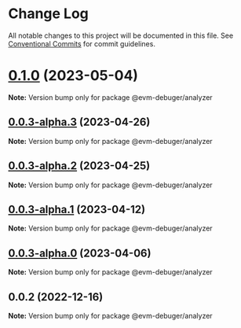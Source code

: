 # Change Log

All notable changes to this project will be documented in this file.
See [Conventional Commits](https://conventionalcommits.org) for commit guidelines.

# [0.1.0](https://github.com/rumblefishdev/evm-debuger/compare/@evm-debuger/analyzer@0.0.3-alpha.3...@evm-debuger/analyzer@0.1.0) (2023-05-04)

**Note:** Version bump only for package @evm-debuger/analyzer

## [0.0.3-alpha.3](https://github.com/rumblefishdev/evm-debuger/compare/@evm-debuger/analyzer@0.0.3-alpha.2...@evm-debuger/analyzer@0.0.3-alpha.3) (2023-04-26)

**Note:** Version bump only for package @evm-debuger/analyzer

## [0.0.3-alpha.2](https://github.com/rumblefishdev/evm-debuger/compare/@evm-debuger/analyzer@0.0.3-alpha.1...@evm-debuger/analyzer@0.0.3-alpha.2) (2023-04-25)

**Note:** Version bump only for package @evm-debuger/analyzer

## [0.0.3-alpha.1](https://github.com/rumblefishdev/evm-debuger/compare/@evm-debuger/analyzer@0.0.3-alpha.0...@evm-debuger/analyzer@0.0.3-alpha.1) (2023-04-12)

**Note:** Version bump only for package @evm-debuger/analyzer

## [0.0.3-alpha.0](https://github.com/rumblefishdev/evm-debuger/compare/@evm-debuger/analyzer@0.0.2...@evm-debuger/analyzer@0.0.3-alpha.0) (2023-04-06)

**Note:** Version bump only for package @evm-debuger/analyzer

## 0.0.2 (2022-12-16)

**Note:** Version bump only for package @evm-debuger/analyzer
